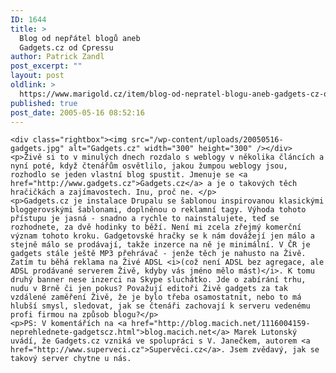 ```yaml
---
ID: 1644
title: >
  Blog od nepřátel blogů aneb
  Gadgets.cz od Cpressu
author: Patrick Zandl
post_excerpt: ""
layout: post
oldlink: >
  https://www.marigold.cz/item/blog-od-nepratel-blogu-aneb-gadgets-cz-od-cpressu
published: true
post_date: 2005-05-16 08:52:16
---
```

	<div class="rightbox"><img src="/wp-content/uploads/20050516-gadgets.jpg" alt="Gadgets.cz" width="300" height="300" /></div>
	<p>Živě si to v minulých dnech rozdalo s weblogy v několika článcích a nyní poté, když čtenářům osvětlilo, jakou žumpou weblogy jsou, rozhodlo se jeden vlastní blog spustit. Jmenuje se <a href="http://www.gadgets.cz">Gadgets.cz</a> a je o takových těch hračičkách a zajímavostech. Inu, proč ne. </p>
	<p>Gadgets.cz je instalace Drupalu se šablonou inspirovanou klasickými bloggerovskými šablonami, doplněnou o reklamní tagy. Výhoda tohoto přístupu je jasná - snadno a rychle to nainstalujete, teď se rozhodnete, za dvě hodinky to běží. Není mi zcela zřejmý komerční význam tohoto kroku. Gadgetovské hračky se k nám dovážejí jen málo a stejně málo se prodávají, takže inzerce na ně je minimální. V ČR je gadgets stále ještě MP3 přehrávač - jenže těch je nahusto na Živě. Zatím tu běhá reklama na Živé ADSL <i>(což není ADSL bez agregace, ale ADSL prodávané serverem Živě, kdyby vás jméno mělo mást)</i>. K tomu druhý banner nese inzerci na Skype sluchátko. Jde o zabírání trhu, nudu v Brně či jen pokus? Považují editoři Živě gadgets za tak vzdálené zaměření Živě, že je bylo třeba osamostatnit, nebo to má hlubší smysl, sledovat, jak se čtenáři zachovají k serveru vedenému profi firmou na způsob blogu?</p>
	<p>PS: V komentářích na <a href="http://blog.macich.net/1116004159-neprehlednete-gadgetscz.html">blog.macich.net</a> Marek Lutonský uvádí, že Gadgets.cz vzniká ve spolupráci s V. Janečkem, autorem <a href="http://www.superveci.cz">Supervěci.cz</a>. Jsem zvědavý, jak se takový server chytne u nás.
</p>